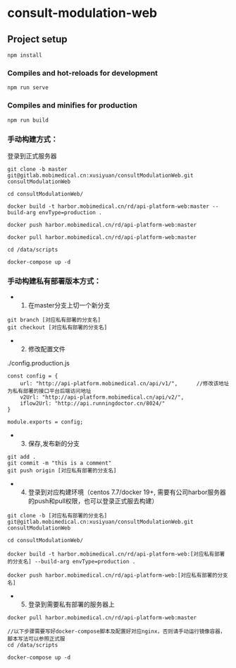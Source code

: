 # consult-modulation-web

## Project setup
```
npm install
```

### Compiles and hot-reloads for development
```
npm run serve
```

### Compiles and minifies for production
```
npm run build
```

### 手动构建方式：

登录到正式服务器

```
git clone -b master git@gitlab.mobimedical.cn:xusiyuan/consultModulationWeb.git consultModulationWeb

cd consultModulationWeb/

docker build -t harbor.mobimedical.cn/rd/api-platform-web:master --build-arg envType=production .

docker push harbor.mobimedical.cn/rd/api-platform-web:master

docker pull harbor.mobimedical.cn/rd/api-platform-web:master

cd /data/scripts

docker-compose up -d
```

### 手动构建私有部署版本方式：

- 1.  在master分支上切一个新分支

```
git branch [对应私有部署的分支名]
git checkout [对应私有部署的分支名]
```

- 2.  修改配置文件

./config.production.js

```
const config = {
    url: "http://api-platform.mobimedical.cn/api/v1/",      //修改该地址为私有部署的接口平台后端访问地址
    v2Url: "http://api-platform.mobimedical.cn/api/v2/",
    iflow2Url: "http://api.runningdoctor.cn/8024/"
}

module.exports = config;
```

- 3.  保存,发布新的分支

```
git add .
git commit -m "this is a comment"
git push origin [对应私有部署的分支名]
```

- 4.  登录到对应构建环境（centos 7.7/docker 19+, 需要有公司harbor服务器的push和pull权限，也可以登录正式服去构建）

```
git clone -b [对应私有部署的分支名] git@gitlab.mobimedical.cn:xusiyuan/consultModulationWeb.git consultModulationWeb

cd consultModulationWeb/

docker build -t harbor.mobimedical.cn/rd/api-platform-web:[对应私有部署的分支名] --build-arg envType=production .

docker push harbor.mobimedical.cn/rd/api-platform-web:[对应私有部署的分支名]
```

- 5.  登录到需要私有部署的服务器上

```
docker pull harbor.mobimedical.cn/rd/api-platform-web:master

//以下步骤需要写好docker-compose脚本及配置好对应nginx，否则请手动运行镜像容器，脚本写法可以参照正式服
cd /data/scripts

docker-compose up -d
```
